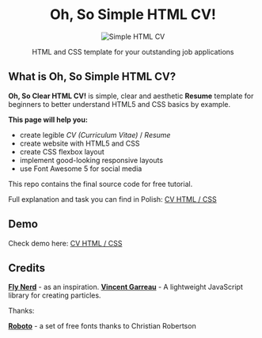 <div align="center">
<h1 align="center">Oh, So Simple HTML CV!</h1>

<img alt="Simple HTML CV" src="https://github.com/ritaly/HTML-CSS-CV-demo/blob/master/img/resume_icon.png" />

HTML and CSS template for your outstanding job applications
</div>

## What is Oh, So Simple HTML CV?

**Oh, So Clear HTML CV!** is simple, clear and aesthetic **Resume** template for beginners to better understand HTML5 and CSS basics by example.

**This page will help you:**

* create legible *CV (Curriculum Vitae)* / *Resume*
* create website with HTML5 and CSS
* create CSS flexbox layout
* implement good-looking responsive layouts
* use Font Awesome 5 for social media

This repo contains the final source code for free tutorial.

Full explanation and task you can find in Polish: [CV HTML / CSS](https://www.flynerd.pl/2018/07/stworz-cv-w-html-i-css-krok-po-kroku.html)

## Demo
Check demo here: [CV HTML / CSS](https://ritaly.github.io/HTML-CSS-CV-demo/)

## Credits

**[Fly Nerd](https://www.flynerd.pl/)** - as an inspiration.
**[Vincent Garreau](https://github.com/VincentGarreau)** - A lightweight JavaScript library for creating particles.

Thanks:

**[Roboto](https://fonts.google.com/specimen/Roboto)** - a set of free fonts thanks to Christian Robertson
